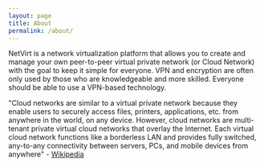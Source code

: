 ```yaml
---
layout: page
title: About
permalink: /about/
---
```

NetVirt is a network virtualization platform that allows you to create and manage your
own peer-to-peer virtual private network (or Cloud Network) with the goal to keep it simple for everyone.
VPN and encryption are often only used by those who are knowledgeable and more skilled. Everyone
should be able to use a VPN-based technology.

"Cloud networks are similar to a virtual private network because they enable
users to securely access files, printers, applications, etc. from anywhere in the world,
on any device. However, cloud networks are multi-tenant private virtual cloud networks
that overlay the Internet. Each virtual cloud network functions like a borderless LAN
and provides fully switched, any-to-any connectivity between servers, PCs, and mobile
devices from anywhere" - [Wikipedia](https://en.wikipedia.org/wiki/Cloud-based_networking)

